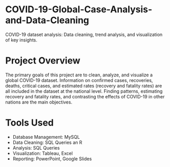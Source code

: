 # COVID-19-Global-Case-Analysis-and-Data-Cleaning
COVID-19 dataset analysis: Data cleaning, trend analysis, and visualization of key insights.

# Project Overview
The primary goals of this project are to clean, analyze, and visualize a global COVID-19 dataset. Information on confirmed cases, recoveries, deaths, critical cases, and estimated rates (recovery and fatality rates) are all included in the dataset at the national level. Finding patterns, estimating recovery and fatality rates, and contrasting the effects of COVID-19 in other nations are the main objectives.

# Tools Used
- Database Management: MySQL
- Data Cleaning: SQL Queries an R
- Analysis: SQL Queries
- Visualization: Tableau, Excel
- Reporting: PowerPoint, Google Slides

  
